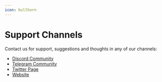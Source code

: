 ```yaml
---
icon: bullhorn
---
```


# Support Channels

Contact us for support, suggestions and thoughts in any of our channels:

* [Discord Community](https://discord.gg/QNA55N3KtF)
* ​[Telegram Community](https://t.me/EdwinDeFAI)​
* ​[Twitter Page](https://x.com/buildwithedwin)​
* ​[Website](https://edwin.finance/)​
